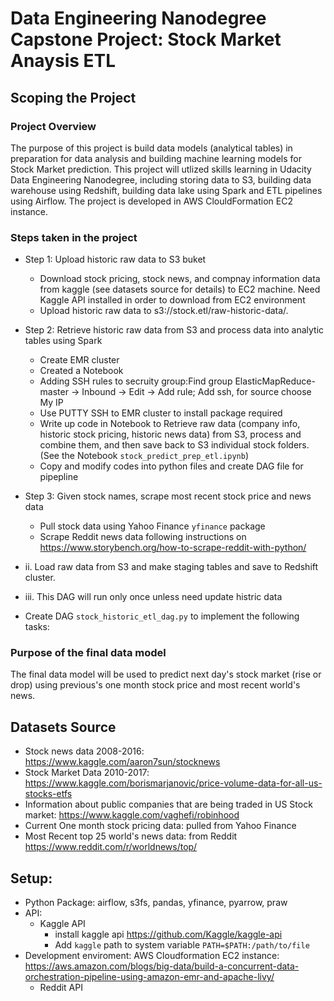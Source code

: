 # Data Engineering Nanodegree Capstone Project: Stock Market Anaysis ETL
## Scoping the Project
### Project Overview
The purpose of this project is build data models (analytical tables) in preparation for data analysis and building machine learning models for Stock Market prediction. This project will utlized skills learning in Udacity Data Engineering Nanodegree, including storing data to S3, building data warehouse using Redshift, building data lake using Spark and ETL pipelines using Airflow. The project is developed in AWS ClouldFormation EC2 instance. 

### Steps taken in the project
* Step 1: Upload historic raw data to S3 buket
    * Download stock pricing, stock news, and compnay information data from kaggle (see datasets source for details) to EC2 machine. Need Kaggle API installed in order to download from EC2 environment
   * Upload historic raw data to s3://stock.etl/raw-historic-data/.

* Step 2: Retrieve historic raw data from S3 and process data into analytic tables using Spark
    * Create EMR cluster
    * Created a Notebook
    * Adding SSH rules to secruity group:Find group ElasticMapReduce-master -> Inbound -> Edit -> Add rule; Add ssh, for source choose My IP
    * Use PUTTY SSH to EMR cluster to install package required 
    * Write up code in Notebook to Retrieve raw data (company info, historic stock pricing, historic news data) from S3, process and combine them, and then save back to S3 individual stock folders. (See the Notebook `stock_predict_prep_etl.ipynb`)
    * Copy and modify codes into python files and create DAG file for pipepline
 
 * Step 3: Given stock names, scrape most recent stock price and news data
    * Pull stock data using Yahoo Finance `yfinance` package
    * Scrape Reddit news data following instructions on https://www.storybench.org/how-to-scrape-reddit-with-python/
         
         
* ii. Load raw data from S3 and make staging tables and save to Redshift cluster.
* iii. This DAG will run only once unless need update histric data

 * Create DAG `stock_historic_etl_dag.py` to implement the following tasks:
 

### Purpose of the final data model
The final data model will be used to predict next day's stock market (rise or drop) using previous's one month stock price and most recent world's news.

## Datasets Source
- Stock news data 2008-2016: https://www.kaggle.com/aaron7sun/stocknews
- Stock Market Data 2010-2017: https://www.kaggle.com/borismarjanovic/price-volume-data-for-all-us-stocks-etfs
- Information about public companies that are being traded in US Stock market: https://www.kaggle.com/vaghefi/robinhood
- Current One month stock pricing data: pulled from Yahoo Finance
- Most Recent top 25 world's news data: from Reddit https://www.reddit.com/r/worldnews/top/

## Setup:
- Python Package: airflow, s3fs, pandas, yfinance, pyarrow, praw
- API: 
   * Kaggle API 
      - install kaggle api https://github.com/Kaggle/kaggle-api
      - Add `kaggle` path to system variable `PATH=$PATH:/path/to/file`
- Development enviroment: AWS Cloudformation EC2 instance: https://aws.amazon.com/blogs/big-data/build-a-concurrent-data-orchestration-pipeline-using-amazon-emr-and-apache-livy/
   * Reddit API
